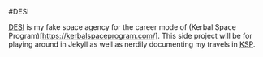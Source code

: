 #DESI

<abbr title="Deep Exploration of Space Initiative">DESI</abbr> is my fake space agency for the career mode of (Kerbal Space Program)[https://kerbalspaceprogram.com/]. This side project will be for playing around in Jekyll as well as nerdily documenting my travels in <abbr title="Kerbal Space Program">KSP</abbr>.
